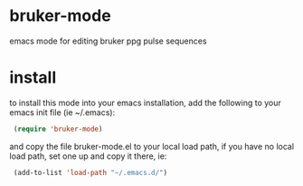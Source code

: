 bruker-mode
===============
emacs mode for editing bruker ppg pulse sequences

install
=======
to install this mode into your emacs installation, add the following to
your emacs init file (ie ~/.emacs):

```lisp
 (require 'bruker-mode)
```

and copy the file bruker-mode.el to your local load path, if you have no 
local load path, set one up and copy it there, ie:

```lisp
 (add-to-list 'load-path "~/.emacs.d/")
```
